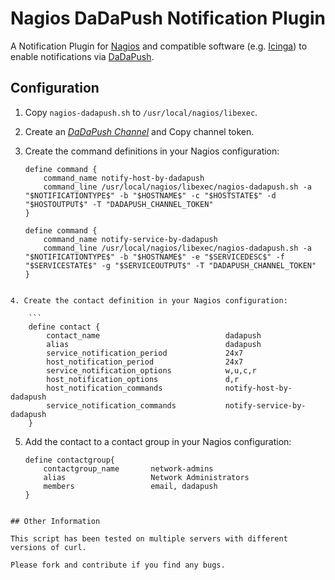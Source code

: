 Nagios DaDaPush Notification Plugin
========================

A Notification Plugin for [Nagios](https://www.nagios.org/) and compatible software (e.g. [Icinga](https://www.icinga.org/)) to enable notifications via [DaDaPush](https://www.dadapush.com/).

## Configuration

1. Copy `nagios-dadapush.sh` to `/usr/local/nagios/libexec`.

2. Create an *[DaDaPush Channel](https://www.dadapush.com/channel/list)* and Copy channel token.

3. Create the command definitions in your Nagios configuration:

    ```
    define command {
        command_name notify-host-by-dadapush
        command_line /usr/local/nagios/libexec/nagios-dadapush.sh -a "$NOTIFICATIONTYPE$" -b "$HOSTNAME$" -c "$HOSTSTATE$" -d "$HOSTOUTPUT$" -T "DADAPUSH_CHANNEL_TOKEN"
    }

    define command {
        command_name notify-service-by-dadapush
        command_line /usr/local/nagios/libexec/nagios-dadapush.sh -a "$NOTIFICATIONTYPE$" -b "$HOSTNAME$" -e "$SERVICEDESC$" -f "$SERVICESTATE$" -g "$SERVICEOUTPUT$" -T "DADAPUSH_CHANNEL_TOKEN"
    }
```

4. Create the contact definition in your Nagios configuration:

    ```
    define contact {
        contact_name                            dadapush
        alias                                   dadapush
        service_notification_period             24x7
        host_notification_period                24x7
        service_notification_options            w,u,c,r
        host_notification_options               d,r
        host_notification_commands              notify-host-by-dadapush
        service_notification_commands           notify-service-by-dadapush
    }
```

5. Add the contact to a contact group in your Nagios configuration:

    ```
    define contactgroup{
        contactgroup_name       network-admins
        alias                   Network Administrators
        members                 email, dadapush
    }
```

## Other Information

This script has been tested on multiple servers with different versions of curl.

Please fork and contribute if you find any bugs.